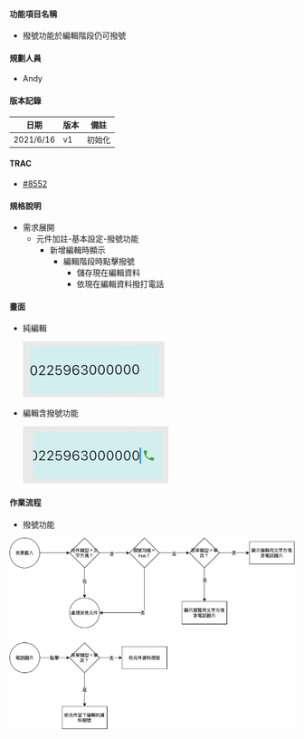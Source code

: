 #### <div id="item">功能項目名稱</div>
  * 撥號功能於編輯階段仍可撥號

#### <div id="user">規劃人員</div>
  * Andy

#### <div id="version">版本記錄</div>
  |日期|版本|備註|
  |---|---|---|
  |2021/6/16|v1|初始化|

#### <div id="trac">TRAC</div>
  * [#8552](http://trac.uneec.com/trac/neco/ticket/8552)

#### <div id="specification">規格說明</div>
  * 需求展開
    * 元件加註-基本設定-撥號功能
      * 新增編輯時顯示
        * 編輯階段時點擊撥號
          * 儲存現在編輯資料
          * 依現在編輯資料撥打電話

#### <div id="photo">畫面</div>

  * 純編輯
    
    ![Phone call view](./image/phone_call_when_view.png)

  * 編輯含撥號功能
    
    ![Phone call edit](./image/phone_call_when_edit.png)

#### <div id="workflow">作業流程</div>

  * 撥號功能
  
  ![Phone Call When Edit](./image/workflow_phone_call_when_edit.png)

<!--#### <div id="attachment">附件</div>
  * [注意事項](Warning.md) -->

